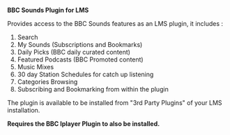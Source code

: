 <strong>BBC Sounds Plugin for LMS</strong>

Provides access to the BBC Sounds features as an LMS plugin, it includes :

1. Search
2. My Sounds (Subscriptions and Bookmarks)
3. Daily Picks (BBC daily curated content) 
4. Featured Podcasts (BBC Promoted content)
5. Music Mixes
6. 30 day Station Schedules for catch up listening
7. Categories Browsing
8. Subscribing and Bookmarking from within the plugin

The plugin is available to be installed from "3rd Party Plugins" of your LMS installation.

<strong>Requires the BBC Iplayer Plugin to also be installed.</strong>
